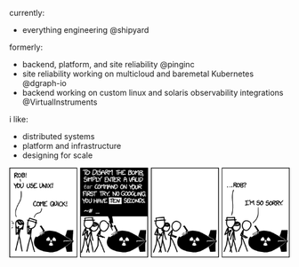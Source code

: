 <body>
  
currently:
- everything engineering @shipyard
  
formerly:
- backend, platform, and site reliability @pinginc
- site reliability working on multicloud and baremetal Kubernetes @dgraph-io
- backend working on custom linux and solaris observability integrations @VirtualInstruments
  
i like:
- distributed systems
- platform and infrastructure
- designing for scale
</body>

![tar](./tar.png)
